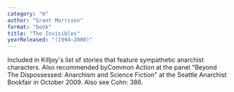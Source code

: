 ```yaml
---
category: "m"
author: "Grant Morrison"
format: "book"
title: "The Invisibles"
yearReleased: "(1994–2000)"
---
```

Included in Killjoy's list of stories that feature sympathetic anarchist characters. Also recommended byCommon Action at the panel "Beyond The Dispossessed: Anarchism and Science Fiction" at the Seattle Anarchist Bookfair in October 2009. Also see Cohn: 386.
 